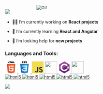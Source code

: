 <img align="right" alt="Gif" width="400" src="https://media3.giphy.com/media/qgQUggAC3Pfv687qPC/giphy.gif?cid=6c09b952l38gqf4uy38xe2hqzxrbutc99brr4cnkew525prl&ep=v1_gifs_search&rid=giphy.gif&ct=g">
<p align="left"> <img src="https://komarev.com/ghpvc/?username=pedro-resende-vevo&label=Profile%20views&color=0e75b6&style=flat"/> </p>

- 👨‍💻 I’m currently working on **React projects**

- 🌱 I’m currently learning **React and Angular**

- 🤝 I’m looking help for **new projects**

<h3 align="left">Languages and Tools:</h3>
<p align="left"> 
 <a href="https://www.w3.org/html/" target="_blank" rel="noreferrer"> <img src="https://raw.githubusercontent.com/devicons/devicon/master/icons/html5/html5-original-wordmark.svg" alt="html5" width="40" height="40"/> </a> 
 <a href="https://www.w3schools.com/css/" target="_blank" rel="noreferrer"> <img src="https://raw.githubusercontent.com/devicons/devicon/master/icons/css3/css3-original-wordmark.svg" alt="css3" width="40" height="40"/> </a>
 <a href="https://developer.mozilla.org/en-US/docs/Web/JavaScript" target="_blank" rel="noreferrer"> <img src="https://raw.githubusercontent.com/devicons/devicon/master/icons/javascript/javascript-original.svg" alt="javascript" width="40" height="40"/> </a> 
 <a href="https://www.php.net/docs.php" target="_blank" rel="noreferrer"> <img src="https://cdn.icon-icons.com/icons2/2108/PNG/512/php_icon_130857.png" width="40" height="40"/> </a>
 <a href="https://learn.microsoft.com/pt-br/dotnet/csharp/tour-of-csharp/" target="_blank" rel="noreferrer"> <img src="https://raw.githubusercontent.com/devicons/devicon/master/icons/csharp/csharp-original.svg" alt="csharp" width="40" height="40"/> </a> 
 <a href="https://www.python.org/" target="_blank" rel="noreferrer"> <img src="https://cdn.icon-icons.com/icons2/112/PNG/512/python_18894.png" width="40" height="40"/> </a>
 <br/>
 <a href="https://www.swift.org/documentation/"> <img src="https://github.com/xandemon/developer-icons/blob/main/icons/swift.svg" alt="html5" width="40" height="40"/> </a> 
 <a href="https://nodejs.org/docs/latest/api/"> <img src="https://github.com/xandemon/developer-icons/blob/main/icons/nodejs.svg" alt="html5" width="40" height="40"/> </a> 
 <a href="https://docs.docker.com/"> <img src="https://github.com/xandemon/developer-icons/blob/main/icons/docker.svg" alt="html5" width="40" height="40"/> </a> 
 <a href="https://docs.flutter.dev/"> <img src="https://github.com/xandemon/developer-icons/blob/main/icons/flutter.svg" alt="html5" width="40" height="40"/> </a> 
 <a href="https://react.dev/reference/react"> <img src="https://github.com/xandemon/developer-icons/blob/main/icons/reactjs.svg" alt="html5" width="40" height="40"/> </a> 
</p>

<p><img align="left" src="https://github-readme-stats.vercel.app/api/top-langs?username=Sl3nc&show_icons=true&locale=en&layout=compact"/></p>
